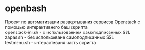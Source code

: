 # openbash  
Проект по автоматизации развертывания сервисов Openstack с помощью интерактивного баш скрипта  
openstack-ini.sh - с использованием самоподписанных SSL  
zapas.sh - без использоване самоподписанных SSL  
testmenu.sh - интерактиваня часть скрипта  
